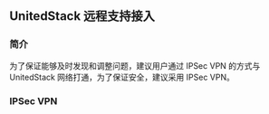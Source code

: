 ## UnitedStack 远程支持接入

### 简介

为了保证能够及时发现和调整问题，建议用户通过 IPSec VPN 的方式与 UnitedStack 网络打通，为了保证安全，建议采用 IPSec VPN。

### IPSec VPN

